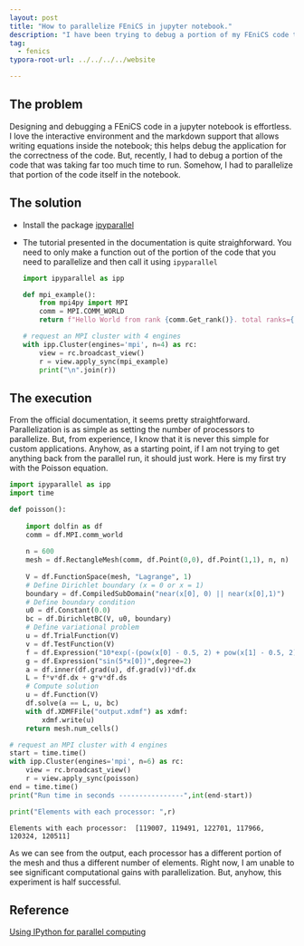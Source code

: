 ```yaml
---
layout: post
title: "How to parallelize FEniCS in jupyter notebook."
description: "I have been trying to debug a portion of my FEniCS code that required parallelization for faster runtime for debugging. Just found out that we can parallelize in jupyter itself 🤯."
tag: 
  - fenics
typora-root-url: ../../../../website

---
```


## The problem

Designing and debugging a FEniCS code in a jupyter notebook is effortless. I love the interactive environment and the markdown support that allows writing equations inside the notebook; this helps debug the application for the correctness of the code. But, recently, I had to debug a portion of the code that was taking far too much time to run. Somehow, I had to parallelize that portion of the code itself in the notebook.

## The solution

- Install the package [ipyparallel](https://ipyparallel.readthedocs.io/en/latest/)

- The tutorial presented in the documentation is quite straighforward. You need to only make a function out of the portion of the code that you need to parallelize and  then call it using `ipyparallel`

  ```python
  import ipyparallel as ipp
  
  def mpi_example():
      from mpi4py import MPI
      comm = MPI.COMM_WORLD
      return f"Hello World from rank {comm.Get_rank()}. total ranks={comm.Get_size()}"
  
  # request an MPI cluster with 4 engines
  with ipp.Cluster(engines='mpi', n=4) as rc:
      view = rc.broadcast_view()
      r = view.apply_sync(mpi_example)
      print("\n".join(r))
  ```

## The execution

From the official documentation, it seems pretty straightforward. Parallelization is as simple as setting the number of processors to parallelize. But, from experience, I know that it is never this simple for custom applications. Anyhow, as a starting point, if I am not trying to get anything back from the parallel run, it should just work. Here is my first try with the Poisson equation.

```python
import ipyparallel as ipp
import time
```
```python
def poisson():
    
    import dolfin as df    
    comm = df.MPI.comm_world
    
    n = 600
    mesh = df.RectangleMesh(comm, df.Point(0,0), df.Point(1,1), n, n)
    
    V = df.FunctionSpace(mesh, "Lagrange", 1)
    # Define Dirichlet boundary (x = 0 or x = 1)
    boundary = df.CompiledSubDomain("near(x[0], 0) || near(x[0],1)")
    # Define boundary condition
    u0 = df.Constant(0.0)
    bc = df.DirichletBC(V, u0, boundary)
    # Define variational problem
    u = df.TrialFunction(V)
    v = df.TestFunction(V)
    f = df.Expression("10*exp(-(pow(x[0] - 0.5, 2) + pow(x[1] - 0.5, 2)) / 0.02)",degree = 2)
    g = df.Expression("sin(5*x[0])",degree=2)
    a = df.inner(df.grad(u), df.grad(v))*df.dx
    L = f*v*df.dx + g*v*df.ds
    # Compute solution
    u = df.Function(V)
    df.solve(a == L, u, bc)
    with df.XDMFFile("output.xdmf") as xdmf:
        xdmf.write(u)
    return mesh.num_cells()
```
```python
# request an MPI cluster with 4 engines
start = time.time()
with ipp.Cluster(engines='mpi', n=6) as rc:
    view = rc.broadcast_view()
    r = view.apply_sync(poisson)
end = time.time()
print("Run time in seconds ----------------",int(end-start))
```
```python
print("Elements with each processor: ",r)
```
``` 
Elements with each processor:  [119007, 119491, 122701, 117966, 120324, 120511]
```
As we can see from the output, each processor has a different portion of the mesh and thus a different number of elements. 
Right now, I am unable to see significant computational gains with parallelization. But, anyhow, this experiment is half successful.

## Reference

[Using IPython for parallel computing](https://ipyparallel.readthedocs.io/en/latest/)